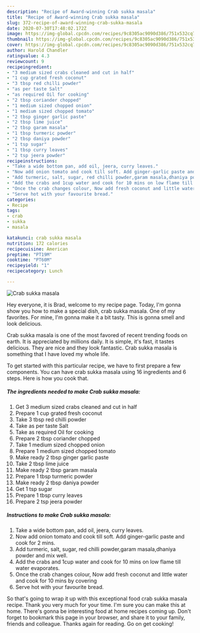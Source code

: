 ```yaml
---
description: "Recipe of Award-winning Crab sukka masala"
title: "Recipe of Award-winning Crab sukka masala"
slug: 372-recipe-of-award-winning-crab-sukka-masala
date: 2020-07-30T17:48:02.172Z
image: https://img-global.cpcdn.com/recipes/9c8305ac9090d386/751x532cq70/crab-sukka-masala-recipe-main-photo.jpg
thumbnail: https://img-global.cpcdn.com/recipes/9c8305ac9090d386/751x532cq70/crab-sukka-masala-recipe-main-photo.jpg
cover: https://img-global.cpcdn.com/recipes/9c8305ac9090d386/751x532cq70/crab-sukka-masala-recipe-main-photo.jpg
author: Harold Chandler
ratingvalue: 4.3
reviewcount: 9
recipeingredient:
- "3 medium sized crabs cleaned and cut in half"
- "1 cup grated fresh coconut"
- "3 tbsp red chilli powder"
- "as per taste Salt"
- "as required Oil for cooking"
- "2 tbsp coriander chopped"
- "1 medium sized chopped onion"
- "1 medium sized chopped tomato"
- "2 tbsp ginger garlic paste"
- "2 tbsp lime juice"
- "2 tbsp garam masala"
- "1 tbsp turmeric powder"
- "2 tbsp daniya powder"
- "1 tsp sugar"
- "1 tbsp curry leaves"
- "2 tsp jeera powder"
recipeinstructions:
- "Take a wide bottom pan, add oil, jeera, curry leaves."
- "Now add onion tomato and cook till soft. Add ginger-garlic paste and cook for 2 mins."
- "Add turmeric, salt, sugar, red chilli powder,garam masala,dhaniya powder and mix well."
- "Add the crabs and 1cup water and cook for 10 mins on low flame till water evaporates."
- "Once the crab changes colour, Now add fresh coconut and little water and cook for 10 mins by covering"
- "Serve hot with your favourite bread."
categories:
- Recipe
tags:
- crab
- sukka
- masala

katakunci: crab sukka masala 
nutrition: 172 calories
recipecuisine: American
preptime: "PT19M"
cooktime: "PT60M"
recipeyield: "1"
recipecategory: Lunch

---
```



![Crab sukka masala](https://img-global.cpcdn.com/recipes/9c8305ac9090d386/751x532cq70/crab-sukka-masala-recipe-main-photo.jpg)

Hey everyone, it is Brad, welcome to my recipe page. Today, I'm gonna show you how to make a special dish, crab sukka masala. One of my favorites. For mine, I'm gonna make it a bit tasty. This is gonna smell and look delicious.



Crab sukka masala is one of the most favored of recent trending foods on earth. It is appreciated by millions daily. It is simple, it's fast, it tastes delicious. They are nice and they look fantastic. Crab sukka masala is something that I have loved my whole life.


To get started with this particular recipe, we have to first prepare a few components. You can have crab sukka masala using 16 ingredients and 6 steps. Here is how you cook that.

<!--inarticleads1-->

##### The ingredients needed to make Crab sukka masala:

1. Get 3 medium sized crabs cleaned and cut in half
1. Prepare 1 cup grated fresh coconut
1. Take 3 tbsp red chilli powder
1. Take as per taste Salt
1. Take as required Oil for cooking
1. Prepare 2 tbsp coriander chopped
1. Take 1 medium sized chopped onion
1. Prepare 1 medium sized chopped tomato
1. Make ready 2 tbsp ginger garlic paste
1. Take 2 tbsp lime juice
1. Make ready 2 tbsp garam masala
1. Prepare 1 tbsp turmeric powder
1. Make ready 2 tbsp daniya powder
1. Get 1 tsp sugar
1. Prepare 1 tbsp curry leaves
1. Prepare 2 tsp jeera powder




<!--inarticleads2-->

##### Instructions to make Crab sukka masala:

1. Take a wide bottom pan, add oil, jeera, curry leaves.
1. Now add onion tomato and cook till soft. Add ginger-garlic paste and cook for 2 mins.
1. Add turmeric, salt, sugar, red chilli powder,garam masala,dhaniya powder and mix well.
1. Add the crabs and 1cup water and cook for 10 mins on low flame till water evaporates.
1. Once the crab changes colour, Now add fresh coconut and little water and cook for 10 mins by covering
1. Serve hot with your favourite bread.




So that's going to wrap it up with this exceptional food crab sukka masala recipe. Thank you very much for your time. I'm sure you can make this at home. There's gonna be interesting food at home recipes coming up. Don't forget to bookmark this page in your browser, and share it to your family, friends and colleague. Thanks again for reading. Go on get cooking!
